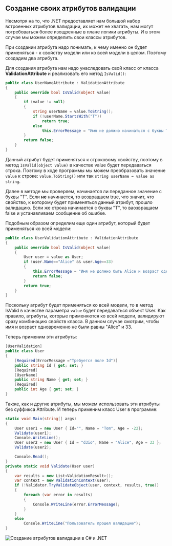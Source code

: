 ## Создание своих атрибутов валидации

Несмотря на то, что .NET предоставляет нам большой набор встроенных атрибутов валидации, их может не хватать, нам могут потребоваться более 
изощренные в плане логики атрибуты. И в этом случае мы можем определить свои классы атрибутов.

При создании атрибута надо понимать, к чему именно он будет применяться - к свойству модели или ко всей модели в целом. Поэтому создадим два атрибута.

Для создания атрибута нам надо унаследовать свой класс от класса **ValidationAttribute** и реализовать его метод `IsValid()`:

```cs
public class UserNameAttribute : ValidationAttribute
{
    public override bool IsValid(object value)
    {
        if (value != null)
        {
            string userName = value.ToString();
            if (!userName.StartsWith("T"))
                return true;
            else
                this.ErrorMessage = "Имя не должно начинаться с буквы T";
        }
        return false;
    }
}
```

Данный атрибут будет применяться к строковому свойству, поэтому в метод `IsValid(object value)` в качестве value будет передаваться строка. 
Поэтому в ходе программы мы можем преобразовать значение `value` к строке: `value.ToString()` или так `string userName = value as string`.

Далее в методе мы проверяем, начинается ли переданное значение с буквы "T". Если **не** начинается, то возвращаем true, 
что значит, что свойство, к которому будет применяться данный атрибут, прошло валидацию. Если же строка начинается с буквы "T", то ваозвращаем false и 
устанавливаем сообщение об ошибке.

Подобным образом определим еще один атрибут, который будет применяться ко всей модели:

```cs
public class UserValidationAttribute : ValidationAttribute
{
    public override bool IsValid(object value)
    {
        User user = value as User;
        if (user.Name=="Alice" && user.Age==33)
        {
            this.ErrorMessage = "Имя не должно быть Alice и возраст одновременно не должен быть равен 33";
            return false;
        }
        return true;
    }
}
```

Поскольку атрибут будет применяться ко всей модели, то в метод IsValid в качестве параметра `value` будет передаваться объект User. Как правило, 
атрибуты, которые применяются ко всей модели, валидируют сразу комбинацию свойств класса. В данном случае смотрим, чтобы имя и возраст одновременно не были равны 
"Alice" и 33.

Теперь применим эти атрибуты:

```cs
[UserValidation]
public class User
{
    [Required(ErrorMessage ="Требуется поле Id")]
    public string Id { get; set; }
    [Required]
    [UserName]
    public string Name { get; set; }
    [Required]
    public int Age { get; set; }
}
```

Также, как и другие атрибуты, мы можем использовать эти атрибуты без суффикса Attribute. И теперь применим класс User в программе:

```cs
static void Main(string[] args)
{
    User user1 = new User { Id="", Name = "Tom", Age = -22};
    Validate(user1);
    Console.WriteLine();
    User user2 = new User { Id = "d3io", Name = "Alice", Age = 33 };
    Validate(user2);

    Console.Read();
}
private static void Validate(User user)
{
    var results = new List<ValidationResult>();
    var context = new ValidationContext(user);
    if (!Validator.TryValidateObject(user, context, results, true))
    {
        foreach (var error in results)
        {
            Console.WriteLine(error.ErrorMessage);
        }
    }
    else
        Console.WriteLine("Пользователь прошел валидацию");
}
```

![Создание атрибутов валидации в C# и .NET](https://metanit.com/sharp/tutorial/./pics/26.5.png)

